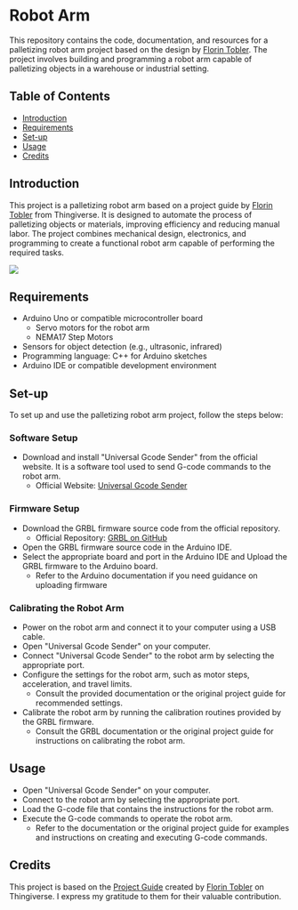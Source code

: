 # Robot Arm 

This repository contains the code, documentation, and resources for a palletizing robot arm project based on the design by [Florin Tobler](https://www.thingiverse.com/thing:1718984?collect). The project involves building and programming a robot arm capable of palletizing objects in a warehouse or industrial setting.

## Table of Contents

- [Introduction](#introduction)
- [Requirements](#requirements)
- [Set-up](#set-up)
- [Usage](#usage)
- [Credits](#credits)


## Introduction

This project is a palletizing robot arm based on a project guide by [Florin Tobler](https://www.thingiverse.com/thing:1718984?collect) from Thingiverse. It is designed to automate the process of palletizing objects or materials, improving efficiency and reducing manual labor. The project combines mechanical design, electronics, and programming to create a functional robot arm capable of performing the required tasks.

![](RoboArm/Photos/20230506_130520.jpg)

## Requirements

- Arduino Uno or compatible microcontroller board
  - Servo motors for the robot arm
  - NEMA17 Step Motors
- Sensors for object detection (e.g., ultrasonic, infrared)
- Programming language: C++ for Arduino sketches
- Arduino IDE or compatible development environment

## Set-up

To set up and use the palletizing robot arm project, follow the steps below:

### Software Setup

- Download and install "Universal Gcode Sender" from the official website. It is a software tool used to send G-code commands to the robot arm.
  - Official Website: [Universal Gcode Sender](https://universalgcodesender.com/)

### Firmware Setup

- Download the GRBL firmware source code from the official repository.
  - Official Repository: [GRBL on GitHub](https://github.com/grbl/grbl)
- Open the GRBL firmware source code in the Arduino IDE.
- Select the appropriate board and port in the Arduino IDE and Upload the GRBL firmware to the Arduino board.
  - Refer to the Arduino documentation if you need guidance on uploading firmware

### Calibrating the Robot Arm

- Power on the robot arm and connect it to your computer using a USB cable.
- Open "Universal Gcode Sender" on your computer.
- Connect "Universal Gcode Sender" to the robot arm by selecting the appropriate port.
- Configure the settings for the robot arm, such as motor steps, acceleration, and travel limits.
  - Consult the provided documentation or the original project guide for recommended settings.
- Calibrate the robot arm by running the calibration routines provided by the GRBL firmware.
  - Consult the GRBL documentation or the original project guide for instructions on calibrating the robot arm.

## Usage

- Open "Universal Gcode Sender" on your computer.
- Connect to the robot arm by selecting the appropriate port.
- Load the G-code file that contains the instructions for the robot arm.
- Execute the G-code commands to operate the robot arm.
  - Refer to the documentation or the original project guide for examples and instructions on creating and executing G-code commands.

## Credits

This project is based on the [Project Guide](provide_link_to_original_guide) created by [Florin Tobler](https://github.com/ftobler) on Thingiverse. I express my gratitude to them for their valuable contribution.
